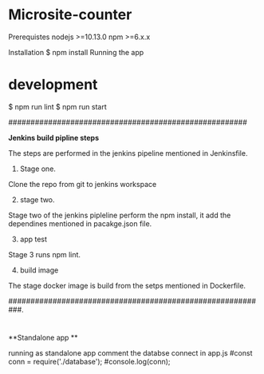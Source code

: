 # Microsite-counter
Prerequistes
nodejs >=10.13.0 npm >=6.x.x

Installation
$ npm install
Running the app
# development


$ npm run lint
$ npm run start


######################################################

**Jenkins build pipline steps**

The steps are performed in the jenkins pipeline mentioned in Jenkinsfile. 

1. Stage one. 

 Clone the repo from git to jenkins workspace 

2. stage two. 

 Stage two of the jenkins pipleline perform the npm install, it add the dependines mentioned in pacakge.json file. 

3. app test 

Stage 3 runs npm lint. 

4. build image 

The stage docker image is build from the setps mentioned in Dockerfile. 

###########################################################. 
#
**Standalone app **

running as standalone app comment the databse connect in app.js 
#const conn = require('./database');
#console.log(conn);
